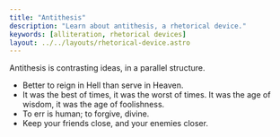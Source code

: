 ```yaml
---
title: "Antithesis"
description: "Learn about antithesis, a rhetorical device."
keywords: [alliteration, rhetorical devices]
layout: ../../layouts/rhetorical-device.astro
---
```


Antithesis is contrasting ideas, in a parallel structure.

- Better to reign in Hell than serve in Heaven.
- It was the best of times, it was the worst of times. It was the age of wisdom, it was the age of foolishness.
- To err is human; to forgive, divine.
- Keep your friends close, and your enemies closer.
